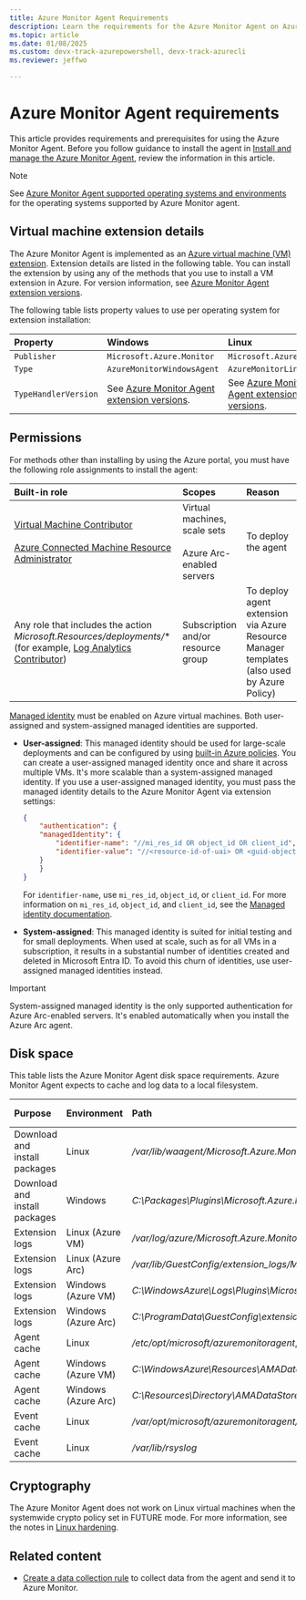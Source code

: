 ```yaml
---
title: Azure Monitor Agent Requirements
description: Learn the requirements for the Azure Monitor Agent on Azure virtual machines and Azure Arc-enabled servers and prerequisites for installation.
ms.topic: article
ms.date: 01/08/2025
ms.custom: devx-track-azurepowershell, devx-track-azurecli
ms.reviewer: jeffwo

---
```


# Azure Monitor Agent requirements

This article provides requirements and prerequisites for using the Azure Monitor Agent. Before you follow guidance to install the agent in [Install and manage the Azure Monitor Agent](./azure-monitor-agent-manage.md), review the information in this article.

> [!NOTE]
> See [Azure Monitor Agent supported operating systems and environments](./azure-monitor-agent-supported-operating-systems.md) for the operating systems supported by Azure Monitor agent.

## Virtual machine extension details

The Azure Monitor Agent is implemented as an [Azure virtual machine (VM) extension](/azure/virtual-machines/extensions/overview). Extension details are listed in the following table. You can install the extension by using any of the methods that you use to install a VM extension in Azure. For version information, see [Azure Monitor Agent extension versions](./azure-monitor-agent-extension-versions.md).

The following table lists property values to use per operating system for extension installation:

| Property | Windows | Linux |
|:---|:---|:---|
| `Publisher` | `Microsoft.Azure.Monitor`  | `Microsoft.Azure.Monitor` |
| `Type`      | `AzureMonitorWindowsAgent` | `AzureMonitorLinuxAgent`  |
| `TypeHandlerVersion`  | See [Azure Monitor Agent extension versions](./azure-monitor-agent-extension-versions.md). | See [Azure Monitor Agent extension versions](./azure-monitor-agent-extension-versions.md). |

## Permissions

For methods other than installing by using the Azure portal, you must have the following role assignments to install the agent:  

| Built-in role | Scopes | Reason |  
|:---|:---|:---|  
| [Virtual Machine Contributor](/azure/role-based-access-control/built-in-roles#virtual-machine-contributor) <br /><br />[Azure Connected Machine Resource Administrator](/azure/role-based-access-control/built-in-roles#azure-connected-machine-resource-administrator) | Virtual machines, scale sets <br /><br /> Azure Arc-enabled servers | To deploy the agent |  
| Any role that includes the action *Microsoft.Resources/deployments/** (for example, [Log Analytics Contributor](/azure/role-based-access-control/built-in-roles#log-analytics-contributor)) | Subscription and/or <br /> resource group  | To deploy agent extension via Azure Resource Manager templates (also used by Azure Policy) |  

[Managed identity](/azure/active-directory/managed-identities-azure-resources/overview) must be enabled on Azure virtual machines. Both user-assigned and system-assigned managed identities are supported.

- **User-assigned**: This managed identity should be used for large-scale deployments and can be configured by using [built-in Azure policies](./azure-monitor-agent-policy.md). You can create a user-assigned managed identity once and share it across multiple VMs. It's more scalable than a system-assigned managed identity. If you use a user-assigned managed identity, you must pass the managed identity details to the Azure Monitor Agent via extension settings:

    ```json
    {
        "authentication": {
        "managedIdentity": {
            "identifier-name": "//mi_res_id OR object_id OR client_id",
            "identifier-value": "//<resource-id-of-uai> OR <guid-object-or-client-id>"
        }
        }
    }
    ```

   For `identifier-name`, use `mi_res_id`, `object_id`, or `client_id`. For more information on `mi_res_id`, `object_id`, and `client_id`, see the [Managed identity documentation](/azure/active-directory/managed-identities-azure-resources/how-to-use-vm-token#get-a-token-using-http).

- **System-assigned**: This managed identity is suited for initial testing and for small deployments. When used at scale, such as for all VMs in a subscription, it results in a substantial number of identities created and deleted in Microsoft Entra ID. To avoid this churn of identities, use user-assigned managed identities instead.

> [!IMPORTANT]
> System-assigned managed identity is the only supported authentication for Azure Arc-enabled servers. It's enabled automatically when you install the Azure Arc agent.

## Disk space

This table lists the Azure Monitor Agent disk space requirements. Azure Monitor Agent expects to cache and log data to a local filesystem.

| Purpose | Environment | Path | Suggested space |
|:---|:---|:---|:---|
| Download and install packages | Linux | */var/lib/waagent/Microsoft.Azure.Monitor.AzureMonitorLinuxAgent-{Version}/* | 500 MB |
| Download and install packages | Windows | *C:\Packages\Plugins\Microsoft.Azure.Monitor.AzureMonitorWindowsAgent* | 500 MB |
| Extension logs | Linux (Azure VM) | */var/log/azure/Microsoft.Azure.Monitor.AzureMonitorLinuxAgent/* | 100 MB |
| Extension logs | Linux (Azure Arc) | */var/lib/GuestConfig/extension_logs/Microsoft.Azure.Monitor.AzureMonitorLinuxAgent-{version}/* | 100 MB |
| Extension logs | Windows (Azure VM) | *C:\WindowsAzure\Logs\Plugins\Microsoft.Azure.Monitor.AzureMonitorWindowsAgent* | 100 MB |
| Extension logs | Windows (Azure Arc) | *C:\ProgramData\GuestConfig\extension_logs\Microsoft.Azure.Monitor.AzureMonitorWindowsAgent* | 100 MB |
| Agent cache | Linux | */etc/opt/microsoft/azuremonitoragent*, */opt/microsoft/azuremonitoragent* | 500 MB |
| Agent cache | Windows (Azure VM) | *C:\WindowsAzure\Resources\AMADataStore.{DataStoreName}* | 10.5 GB |
| Agent cache | Windows (Azure Arc) | *C:\Resources\Directory\AMADataStore.{DataStoreName}* | 10.5 GB |
| Event cache | Linux | */var/opt/microsoft/azuremonitoragent/events* | 10 GB |
| Event cache | Linux | */var/lib/rsyslog* | 1 GB |

## Cryptography

The Azure Monitor Agent does not work on Linux virtual machines when the systemwide crypto policy set in FUTURE mode. For more information, see the notes in [Linux hardening](azure-monitor-agent-supported-operating-systems.md#linux-hardening).

## Related content

- [Create a data collection rule](../vm/data-collection.md) to collect data from the agent and send it to Azure Monitor.

